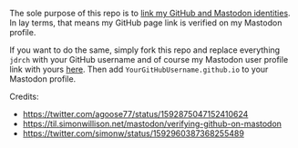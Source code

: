 The sole purpose of this repo is to [link my GitHub and Mastodon identities](https://til.simonwillison.net/mastodon/verifying-github-on-mastodon). In lay terms, that means my GitHub page link is verified on my Mastodon profile.

If you want to do the same, simply fork this repo and replace everything `jdrch` with your GitHub username and of course my Mastodon user profile link with yours [here](https://github.com/jdrch/jdrch.github.com/blob/main/index.html). Then add `YourGitHubUsername.github.io` to your Mastodon profile.

Credits:
* https://twitter.com/agoose77/status/1592875047152410624
* https://til.simonwillison.net/mastodon/verifying-github-on-mastodon
* https://twitter.com/simonw/status/1592960387368255489
